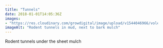 ```yaml
---
title: "Tunnels"
date: 2018-01-01T14:05:36Z
images: 
- "https://res.cloudinary.com/growdigital/image/upload/v1544046966/vole-tunnels-38728988664.jpg"
imageAlt: "Rodent tunnels in mud, next to bark mulch"
---
```


Rodent tunnels under the sheet mulch
